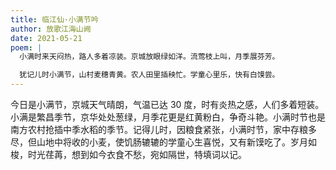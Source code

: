 ```yaml
---
title: 临江仙·小满节吟
author: 放歌江海山阙
date: 2021-05-21
poem: |
  小满时来天闷热，路人多着凉装。京城放眼绿如洋。流莺枝上叫，月季展芬芳。

  犹记儿时小满节，山村麦穗青黄。农人田里插秧忙。学童心里乐，快有白馍尝。
---
```


今日是小满节，京城天气晴朗，气温已达 30 度，时有炎热之感，人们多着短装。小满是繁昌季节，京华处处葱绿，月季花更是红黄粉白，争奇斗艳。小满时节也是南方农村抢插中季水稻的季节。记得儿时，因粮食紧张，小满时节，家中存粮多尽，但山地中将收的小麦，使饥肠辘辘的学童心生喜悦，又有新馍吃了。岁月如梭，时光荏苒，想到如今衣食不愁，宛如隔世，特填词以记。
